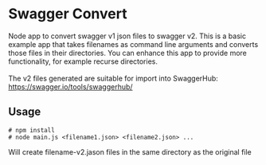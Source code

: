 # Swagger Convert

Node app to convert swagger v1 json files to swagger v2.  This is a basic example app that takes filenames as command line arguments and converts those files in their directories. You can enhance this app to provide more functionality, for example recurse directories.<br><br>
The v2 files generated are suitable for import into SwaggerHub:
https://swagger.io/tools/swaggerhub/

## Usage

```
# npm install
# node main.js <filename1.json> <filename2.json> ...
```
Will create filename-v2.jason files in the same directory as the original file






